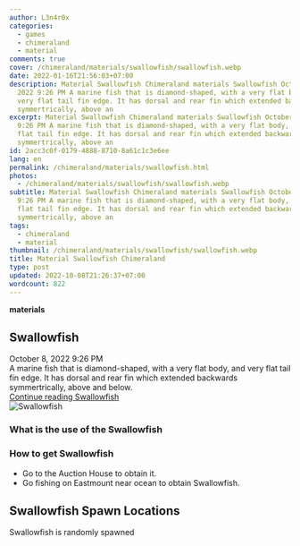 ```yaml
---
author: L3n4r0x
categories:
  - games
  - chimeraland
  - material
comments: true
cover: /chimeraland/materials/swallowfish/swallowfish.webp
date: 2022-01-16T21:56:03+07:00
description: Material Swallowfish Chimeraland materials Swallowfish October 8,
  2022 9:26 PM A marine fish that is diamond-shaped, with a very flat body, and
  very flat tail fin edge. It has dorsal and rear fin which extended backwards
  symmertrically, above an
excerpt: Material Swallowfish Chimeraland materials Swallowfish October 8, 2022
  9:26 PM A marine fish that is diamond-shaped, with a very flat body, and very
  flat tail fin edge. It has dorsal and rear fin which extended backwards
  symmertrically, above an
id: 2acc3c0f-0179-4888-8710-8a61c1c3e6ee
lang: en
permalink: /chimeraland/materials/swallowfish.html
photos:
  - /chimeraland/materials/swallowfish/swallowfish.webp
subtitle: Material Swallowfish Chimeraland materials Swallowfish October 8, 2022
  9:26 PM A marine fish that is diamond-shaped, with a very flat body, and very
  flat tail fin edge. It has dorsal and rear fin which extended backwards
  symmertrically, above an
tags:
  - chimeraland
  - material
thumbnail: /chimeraland/materials/swallowfish/swallowfish.webp
title: Material Swallowfish Chimeraland
type: post
updated: 2022-10-08T21:26:37+07:00
wordcount: 822
---
```


<link
  rel="stylesheet"
  href="https://rawcdn.githack.com/dimaslanjaka/Web-Manajemen/870a349/css/bootstrap-5-3-0-alpha3-wrapper.css"
/>
<section id="bootstrap-wrapper">
  <div data-bs-theme="dark">
    <div
      class="row g-0 border rounded overflow-hidden flex-md-row mb-4 shadow-sm position-relative bg-dark text-light"
    >
      <div class="col p-4 d-flex flex-column position-static">
        <strong class="d-inline-block mb-2 text-success">materials</strong>
        <h2 class="mb-0">Swallowfish</h2>
        <div class="mb-1 text-muted">October 8, 2022 9:26 PM</div>
        <div class="mb-2 border p-1">
          A marine fish that is diamond-shaped, with a very flat body, and very
          flat tail fin edge. It has dorsal and rear fin which extended
          backwards symmertrically, above and below.
        </div>
        <a
          href="/chimeraland/materials/swallowfish.html"
          class="stretched-link d-none text-primary"
          >Continue reading Swallowfish</a
        >
      </div>
      <div class="col-auto d-none d-md-block d-lg-block">
        <img
          src="https://www.webmanajemen.com/chimeraland/materials/swallowfish/swallowfish.webp"
          alt="Swallowfish"
        />
      </div>
    </div>
    <div class="row">
      <div class="col-lg-6 col-12 mb-2">
        <div class="card">
          <div class="card-body">
            <h3 class="card-title">What is the use of the Swallowfish</h3>
            <div class="card-text"><ul></ul></div>
          </div>
        </div>
      </div>
      <div class="col-lg-6 col-12 mb-2">
        <div class="card">
          <div class="card-body">
            <h3 class="card-title">How to get Swallowfish</h3>
            <div class="card-text">
              <ul>
                <li>Go to the Auction House to obtain it.</li>
                <li>
                  Go fishing on Eastmount near ocean to obtain Swallowfish.
                </li>
              </ul>
            </div>
          </div>
        </div>
      </div>
      <div class="col-12 mb-2">
        <h2>Swallowfish Spawn Locations</h2>
        <p>Swallowfish is randomly spawned</p>
      </div>
    </div>
  </div>
</section>